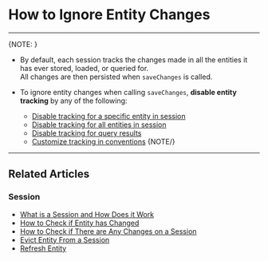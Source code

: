 # How to Ignore Entity Changes

---

{NOTE: }

* By default, each session tracks the changes made in all the entities it has ever stored, loaded, or queried for.  
  All changes are then persisted when `saveChanges` is called.

* To ignore entity changes when calling `saveChanges`, **disable entity tracking** by any of the following:
    * [Disable tracking for a specific entity in session](../../../client-api/session/configuration/how-to-disable-tracking#disable-tracking-a-specific-entity-in-session)
    * [Disable tracking for all entities in session](../../../client-api/session/configuration/how-to-disable-tracking#disable-tracking-all-entities-in-session)
    * [Disable tracking for query results](../../../client-api/session/configuration/how-to-disable-tracking#disable-tracking-query-results)
    * [Customize tracking in conventions](../../../client-api/session/configuration/how-to-disable-tracking#customize-tracking-in-conventions)
{NOTE/}

---

## Related Articles

### Session

- [What is a Session and How Does it Work](../../../client-api/session/what-is-a-session-and-how-does-it-work)
- [How to Check if Entity has Changed](../../../client-api/session/how-to/check-if-entity-has-changed)
- [How to Check if There are Any Changes on a Session](../../../client-api/session/how-to/check-if-there-are-any-changes-on-a-session)
- [Evict Entity From a Session](../../../client-api/session/how-to/evict-entity-from-a-session)
- [Refresh Entity](../../../client-api/session/how-to/refresh-entity)
